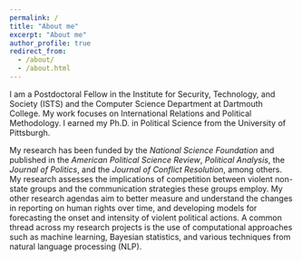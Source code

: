 ```yaml
---
permalink: /
title: "About me"
excerpt: "About me"
author_profile: true
redirect_from: 
  - /about/
  - /about.html
---
```


I am a Postdoctoral Fellow in the Institute for Security, Technology, and Society (ISTS) and the Computer Science Department at Dartmouth College. My work focuses on International Relations and Political Methodology. I earned my Ph.D. in Political Science from the University of Pittsburgh. 

My research has been funded by the *National Science Foundation* and published in the *American Political Science Review*, *Political Analysis*, the *Journal of Politics*, and the *Journal of Conflict Resolution*, among others. My research assesses the implications of competition between violent non-state groups and the communication strategies these groups employ. My other research agendas aim to better measure and understand the changes in reporting on human rights over time, and developing models for forecasting the onset and intensity of violent political actions. A common thread across my research projects is the use of computational approaches such as machine learning, Bayesian statistics, and various techniques from natural language processing (NLP). 
